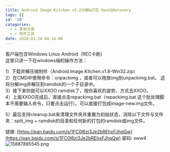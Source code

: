 ```yaml
---
title: Android Image Kitchen v3.2分解&打包 boot&Recovery
tags: []
id: '10'
categories:
  - - 其他分类
  - - 软件工具
date: 2018-03-24 04:14:00
---
```


客户端包含Windows Linux Android（REC卡刷）  
这里只讲一下在windows端的操作方法：

1）下载并解压缩附件（Android.Image.Kitchen.v1.8-Win32.zip）  
2）在CMD中使用命令：unpackimg ，或者可以拖放img到unpackimg.bat。 这将分解img并解压到ramdisk的一个子目录中。  
3）接下来你就可以XXOO ramdisk了，按你喜欢的姿势、方式去XXOO。  
4）上面XXOO完成后，直接点击repackimg.bat（repackimg.bat 这个批处理脚本不需要输入命令，只要点击运行）。可以直接打包成image-new.img文件。

5）最后支持cleanup.bat来清理文件夹并重置为初始状态，消除以下文件与文件夹：split\_img + ramdisk的目录和任何新的打包的ramdisk或img文件。

链接: [https://pan.baidu.com/s/1FC0l6zi3Je2bREhxFJhqQw](https://pan.baidu.com/s/1FC0l6zi3Je2bREhxFJhqQw) 密码: sww4  
![15887885545.png](http://post.332b.com/usr/uploads/2018/03/1090277441.png "15887885545.png")
